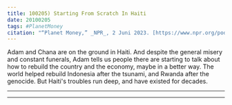 ```yaml
---
title: 100205) Starting From Scratch In Haiti
date: 20100205
tags: #PlanetMoney
citation: "“Planet Money,” _NPR_, 2 Juni 2023. [https://www.npr.org/podcasts/510289/planet-money](https://www.npr.org/podcasts/510289/planet-money) (diakses 4 Juni 2023)."
---
```


Adam and Chana are on the ground in Haiti. And despite the general misery and constant funerals, Adam tells us people there are starting to talk about how to rebuild the country and the economy, maybe in a better way. The world helped rebuild Indonesia after the tsunami, and Rwanda after the genocide. But Haiti's troubles run deep, and have existed for decades.

----



----
